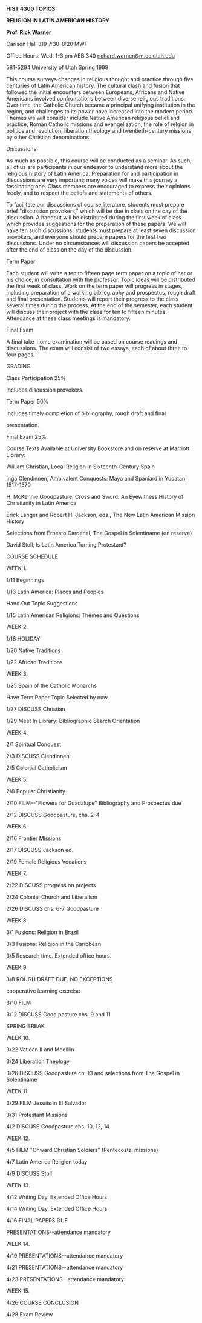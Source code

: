 **HIST 4300 TOPICS:**

**RELIGION IN LATIN AMERICAN HISTORY**

**Prof. Rick Warner**



Carlson Hall 319 7:30-8:20 MWF

Office Hours: Wed. 1-3 pm AEB 340 richard.warner@m.cc.utah.edu

581-5294 University of Utah Spring 1999



This course surveys changes in religious thought and practice through five
centuries of Latin American history. The cultural clash and fusion that
followed the initial encounters between Europeans, Africans and Native
Americans involved confrontations between diverse religious traditions. Over
time, the Catholic Church became a principal unifying institution in the
region, and challenges to its power have increased into the modern period.
Themes we will consider include Native American religious belief and practice,
Roman Catholic missions and evangelization, the role of relgion in politics
and revolution, liberation theology and twentieth-century missions by other
Christian denominations.



Discussions

As much as possible, this course will be conducted as a seminar. As such, all
of us are participants in our endeavor to understand more about the religious
history of Latin America. Preparation for and participation in discussions are
very important; many voices will make this journey a fascinating one. Class
members are encouraged to express their opinions freely, and to respect the
beliefs and statements of others.



To facilitate our discussions of course literature, students must prepare
brief "discussion provokers," which will be due in class on the day of the
discussion. A handout will be distributed during the first week of class which
provides suggestions for the preparation of these papers. We will have ten
such discussions; students must prepare at least seven discussion provokers,
and everyone should prepare papers for the first two discussions. Under no
circumstances will discussion papers be accepted after the end of class on the
day of the discussion.



Term Paper

Each student will write a ten to fifteen page term paper on a topic of her or
his choice, in consultation with the professor. Topic ideas will be
distributed the first week of class. Work on the term paper will progress in
stages, including preparation of a working bibliography and prospectus, rough
draft and final presentation. Students will report their progress to the class
several times during the process. At the end of the semester, each student
will discuss their project with the class for ten to fifteen minutes.
Attendance at these class meetings is mandatory.



Final Exam

A final take-home examination will be based on course readings and
discussions. The exam will consist of two essays, each of about three to four
pages.



GRADING

Class Participation 25%

Includes discussion provokers.

Term Paper 50%

Includes timely completion of bibliography, rough draft and final

presentation.

Final Exam 25%



Course Texts Available at University Bookstore and on reserve at Marriott
Library:



William Christian, Local Religion in Sixteenth-Century Spain

Inga Clendinnen, Ambivalent Conquests: Maya and Spaniard in Yucatan, 1517-1570

H. McKennie Goodpasture, Cross and Sword: An Eyewitness History of
Christianity in Latin America

Erick Langer and Robert H. Jackson, eds., The New Latin American Mission
History

Selections from Ernesto Cardenal, The Gospel in Solentiname (on reserve)

David Stoll, Is Latin America Turning Protestant?



COURSE SCHEDULE



WEEK 1.

1/11 Beginnings



1/13 Latin America: Places and Peoples

Hand Out Topic Suggestions



1/15 Latin American Religions: Themes and Questions



WEEK 2.

1/18 HOLIDAY



1/20 Native Traditions



1/22 African Traditions



WEEK 3.

1/25 Spain of the Catholic Monarchs

Have Term Paper Topic Selected by now.



1/27 DISCUSS Christian



1/29 Meet In Library: Bibliographic Search Orientation



WEEK 4.

2/1 Spiritual Conquest



2/3 DISCUSS Clendinnen



2/5 Colonial Catholicism

WEEK 5.

2/8 Popular Christianity



2/10 FILM--"Flowers for Guadalupe" Bibliography and Prospectus due



2/12 DISCUSS Goodpasture, chs. 2-4



WEEK 6.

2/16 Frontier Missions



2/17 DISCUSS Jackson ed.



2/19 Female Religious Vocations



WEEK 7.

2/22 DISCUSS progress on projects



2/24 Colonial Church and Liberalism



2/26 DISCUSS chs. 6-7 Goodpasture



WEEK 8.

3/1 Fusions: Religion in Brazil



3/3 Fusions: Religion in the Caribbean



3/5 Research time. Extended office hours.



WEEK 9.

3/8 ROUGH DRAFT DUE. NO EXCEPTIONS

cooperative learning exercise



3/10 FILM



3/12 DISCUSS Good pasture chs. 9 and 11



SPRING BREAK



WEEK 10.

3/22 Vatican II and Medillin



3/24 Liberation Theology



3/26 DISCUSS Goodpasture ch. 13 and selections from The Gospel in Solentiname



WEEK 11.

3/29 FILM Jesuits in El Salvador



3/31 Protestant Missions



4/2 DISCUSS Goodpasture chs. 10, 12, 14



WEEK 12.

4/5 FILM "Onward Christian Soldiers" (Pentecostal missions)



4/7 Latin America Religion today



4/9 DISCUSS Stoll



WEEK 13.

4/12 Writing Day. Extended Office Hours



4/14 Writing Day. Extended Office Hours



4/16 FINAL PAPERS DUE

PRESENTATIONS--attendance mandatory



WEEK 14.

4/19 PRESENTATIONS--attendance mandatory



4/21 PRESENTATIONS--attendance mandatory



4/23 PRESENTATIONS--attendance mandatory



WEEK 15.

4/26 COURSE CONCLUSION



4/28 Exam Review



  

